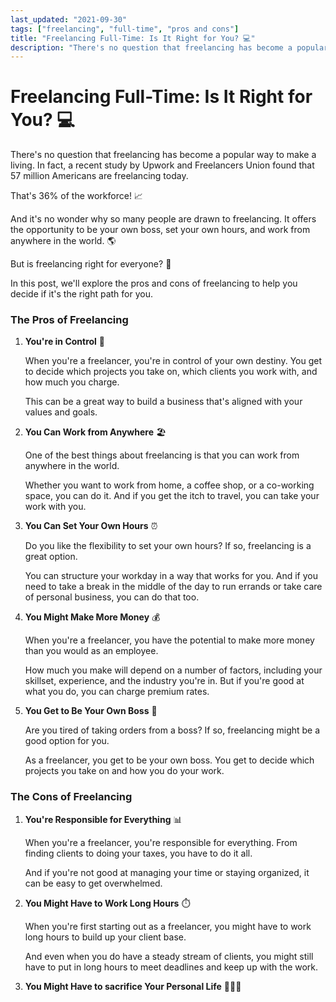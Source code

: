 ```yaml
---
last_updated: "2021-09-30"
tags: ["freelancing", "full-time", "pros and cons"]
title: "Freelancing Full-Time: Is It Right for You? 💻"
description: "There's no question that freelancing has become a popular way to make a living. In fact, a recent study by Upwork and Freelancers Union found that 57 million Americans are freelancing today."
---
```


# Freelancing Full-Time: Is It Right for You? 💻

There's no question that freelancing has become a popular way to make a living. In fact, a recent study by Upwork and Freelancers Union found that 57 million Americans are freelancing today.

That's 36% of the workforce! 📈

And it's no wonder why so many people are drawn to freelancing. It offers the opportunity to be your own boss, set your own hours, and work from anywhere in the world. 🌎

But is freelancing right for everyone? 🤔

In this post, we'll explore the pros and cons of freelancing to help you decide if it's the right path for you.

### The Pros of Freelancing

1. **You're in Control** 🎯

    When you're a freelancer, you're in control of your own destiny. You get to decide which projects you take on, which clients you work with, and how much you charge.

    This can be a great way to build a business that's aligned with your values and goals.

2. **You Can Work from Anywhere** 🏖️

    One of the best things about freelancing is that you can work from anywhere in the world.

    Whether you want to work from home, a coffee shop, or a co-working space, you can do it. And if you get the itch to travel, you can take your work with you.

3. **You Can Set Your Own Hours** ⏰

    Do you like the flexibility to set your own hours? If so, freelancing is a great option.

    You can structure your workday in a way that works for you. And if you need to take a break in the middle of the day to run errands or take care of personal business, you can do that too.

4. **You Might Make More Money** 💰

    When you're a freelancer, you have the potential to make more money than you would as an employee.

    How much you make will depend on a number of factors, including your skillset, experience, and the industry you're in. But if you're good at what you do, you can charge premium rates.

5. **You Get to Be Your Own Boss** 👑

    Are you tired of taking orders from a boss? If so, freelancing might be a good option for you.

    As a freelancer, you get to be your own boss. You get to decide which projects you take on and how you do your work.

### The Cons of Freelancing

1. **You're Responsible for Everything** 📊

    When you're a freelancer, you're responsible for everything. From finding clients to doing your taxes, you have to do it all.

    And if you're not good at managing your time or staying organized, it can be easy to get overwhelmed.

2. **You Might Have to Work Long Hours** ⏱️

    When you're first starting out as a freelancer, you might have to work long hours to build up your client base.

    And even when you do have a steady stream of clients, you might still have to put in long hours to meet deadlines and keep up with the work.

3. **You Might Have to sacrifice Your Personal Life** 👨‍👩‍👧‍

